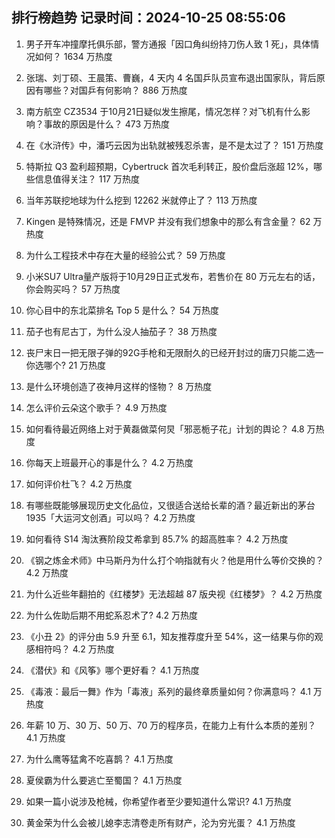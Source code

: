 
## 排行榜趋势 记录时间：2024-10-25 08:55:06
  
  1. 男子开车冲撞摩托俱乐部，警方通报「因口角纠纷持刀伤人致 1 死」，具体情况如何？ 1634 万热度
    
  2. 张瑞、刘丁硕、王晨策、曹巍，4 天内 4 名国乒队员宣布退出国家队，背后原因有哪些？对国乒有何影响？ 886 万热度
    
  3. 南方航空 CZ3534 于10月21日疑似发生擦尾，情况怎样？对飞机有什么影响？事故的原因是什么？ 473 万热度
    
  4. 在《水浒传》中，潘巧云因为出轨就被残忍杀害，是不是太过了？ 151 万热度
    
  5. 特斯拉 Q3 盈利超预期，Cybertruck 首次毛利转正，股价盘后涨超 12%，哪些信息值得关注？ 117 万热度
    
  6. 当年苏联挖地球为什么挖到 12262 米就停止了？ 113 万热度
    
  7. Kingen 是特殊情况，还是 FMVP 并没有我们想象中的那么有含金量？ 62 万热度
    
  8. 为什么工程技术中存在大量的经验公式？ 59 万热度
    
  9. 小米SU7 Ultra量产版将于10月29日正式发布，若售价在 80 万元左右的话，你会购买吗？ 57 万热度
    
  10. 你心目中的东北菜排名 Top 5 是什么？ 54 万热度
    
  11. 茄子也有尼古丁，为什么没人抽茄子？ 38 万热度
    
  12. 丧尸末日一把无限子弹的92G手枪和无限耐久的已经开封过的唐刀只能二选一你选哪个? 21 万热度
    
  13. 是什么环境创造了夜神月这样的怪物？ 8 万热度
    
  14. 怎么评价云朵这个歌手？ 4.9 万热度
    
  15. 如何看待最近网络上对于黄磊做菜何炅「邪恶栀子花」计划的舆论？ 4.8 万热度
    
  16. 你每天上班最开心的事是什么？ 4.2 万热度
    
  17. 如何评价杜飞？ 4.2 万热度
    
  18. 有哪些既能够展现历史文化品位，又很适合送给长辈的酒？最近新出的茅台 1935「大运河文创酒」可以吗？ 4.2 万热度
    
  19. 如何看待 S14 淘汰赛阶段艾希拿到 85.7% 的超高胜率？ 4.2 万热度
    
  20. 《钢之炼金术师》中马斯丹为什么打个响指就有火？他是用什么等价交换的？ 4.2 万热度
    
  21. 为什么近些年翻拍的《红楼梦》无法超越 87 版央视《红楼梦》？ 4.2 万热度
    
  22. 为什么佐助后期不用蛇系忍术了? 4.2 万热度
    
  23. 《小丑 2》的评分由 5.9 升至 6.1，知友推荐度升至 54%，这一结果与你的观感相符吗？ 4.2 万热度
    
  24. 《潜伏》和《风筝》哪个更好看？ 4.1 万热度
    
  25. 《毒液：最后一舞》作为「毒液」系列的最终章质量如何？你满意吗？ 4.1 万热度
    
  26. 年薪 10 万、30 万、50 万、70 万的程序员，在能力上有什么本质的差别？ 4.1 万热度
    
  27. 为什么鹰等猛禽不吃喜鹊？ 4.1 万热度
    
  28. 夏侯霸为什么要逃亡至蜀国？ 4.1 万热度
    
  29. 如果一篇小说涉及枪械，你希望作者至少要知道什么常识? 4.1 万热度
    
  30. 黄金荣为什么会被儿媳李志清卷走所有财产，沦为穷光蛋？ 4.1 万热度
    